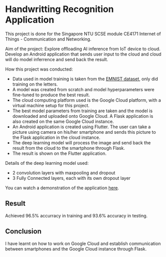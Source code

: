# Handwritting Recognition Application
This project is done for the Singapore NTU SCSE module CE4171 Internet of Things - Communication and Networking. 

Aim of the project: Explore offloading AI inference from IoT device to cloud. Develop an Android application that sends user input to the cloud and cloud will do model inferrence and send back the result.

How this project was conducted:
- Data used in model training is taken from the [EMNIST dataset](https://www.nist.gov/itl/products-and-services/emnist-dataset), only did training on the letters.
- A model was created from scratch and model hyperparameters were fine-tuned to produce the best result.
- The cloud computing platform used is the Google Cloud platform, with a virtual machine setup for this project.
- The best model parameters from training are taken and the model is downloaded and uploaded onto Google Cloud. A Flask application is also created on the same Google Cloud instance.
- An Android application is created using Flutter. The user can take a picture using camera on his/her smartphone and sends this picture to the Flask application in the cloud instance.
- The deep learning model will process the image and send back the result from the cloud to the smartphone through Flask.
- The result is shown on the Flutter application.

Details of the deep learning model used:
- 2 convolution layers with maxpooling and dropout
- 3 Fully Connected layers, each with its own dropout layer

You can watch a demonstration of the application [here](https://youtu.be/8vMar64Fdt4).

## Result
Achieved 96.5% accurracy in training and 93.6% accuracy in testing.

## Conclusion
I have learnt on how to work on Google Cloud and establish communication between smartphones and the Google Cloud instance through Flask.
